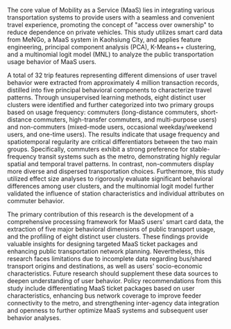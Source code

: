 The core value of Mobility as a Service (MaaS) lies in integrating various transportation systems to provide users with a seamless and convenient travel experience, promoting the concept of "access over ownership" to reduce dependence on private vehicles. This study utilizes smart card data from MeNGo, a MaaS system in Kaohsiung City, and applies feature engineering, principal component analysis (PCA), K-Means++ clustering, and a multinomial logit model (MNL) to analyze the public transportation usage behavior of MaaS users.

A total of 32 trip features representing different dimensions of user travel behavior were extracted from approximately 4 million transaction records, distilled into five principal behavioral components to characterize travel patterns. Through unsupervised learning methods, eight distinct user clusters were identified and further categorized into two primary groups based on usage frequency: commuters (long-distance commuters, short-distance commuters, high-transfer commuters, and multi-purpose users) and non-commuters (mixed-mode users, occasional weekday/weekend users, and one-time users). The results indicate that usage frequency and spatiotemporal regularity are critical differentiators between the two main groups. Specifically, commuters exhibit a strong preference for stable-frequency transit systems such as the metro, demonstrating highly regular spatial and temporal travel patterns. In contrast, non-commuters display more diverse and dispersed transportation choices. Furthermore, this study utilized effect size analyses to rigorously evaluate significant behavioral differences among user clusters, and the multinomial logit model further validated the influence of station characteristics and individual attributes on commuter behavior.

The primary contribution of this research is the development of a comprehensive processing framework for MaaS users' smart card data, the extraction of five major behavioral dimensions of public transport usage, and the profiling of eight distinct user clusters. These findings provide valuable insights for designing targeted MaaS ticket packages and enhancing public transportation network planning. Nevertheless, this research faces limitations due to incomplete data regarding bus/shared transport origins and destinations, as well as users' socio-economic characteristics. Future research should supplement these data sources to deepen understanding of user behavior. Policy recommendations from this study include differentiating MaaS ticket packages based on user characteristics, enhancing bus network coverage to improve feeder connectivity to the metro, and strengthening inter-agency data integration and openness to further optimize MaaS systems and subsequent user behavior analyses.